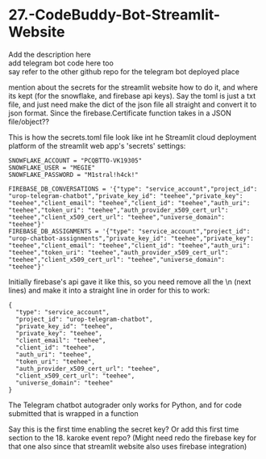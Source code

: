 # 27.-CodeBuddy-Bot-Streamlit-Website
Add the description here  
add telegram bot code here too  
say refer to the other github repo for the telegram bot deployed place

mention about the secrets for the streamlit website how to do it, and where its kept (for the snowflake, and firebase api keys). Say the toml is just a txt file, and just need make the dict of the json file all straight and convert it to json format. Since the firebase.Certificate function takes in a JSON file/object??

This is how the secrets.toml file look like int he Streamlit cloud deployment platform of the streamlit web app's 'secrets' settings:
```text
SNOWFLAKE_ACCOUNT = "PCQBTTO-VK19305"
SNOWFLAKE_USER = "MEGIE"
SNOWFLAKE_PASSWORD = "M1stral!h4ck!"

FIREBASE_DB_CONVERSATIONS = '{"type": "service_account","project_id": "urop-telegram-chatbot","private_key_id": "teehee","private_key": "teehee","client_email": "teehee","client_id": "teehee","auth_uri": "teehee","token_uri": "teehee","auth_provider_x509_cert_url": "teehee","client_x509_cert_url": "teehee","universe_domain": "teehee"}'
FIREBASE_DB_ASSIGNMENTS = '{"type": "service_account","project_id": "urop-chatbot-assignments","private_key_id": "teehee","private_key": "teehee","client_email": "teehee","client_id": "teehee","auth_uri": "teehee","token_uri": "teehee","auth_provider_x509_cert_url": "teehee","client_x509_cert_url": "teehee","universe_domain": "teehee"}'
```

Initially firebase's api gave it like this, so you need remove all the \n (next lines) and make it into a straight line in order for this to work:
```text
{
  "type": "service_account",
  "project_id": "urop-telegram-chatbot",
  "private_key_id": "teehee",
  "private_key": "teehee",
  "client_email": "teehee",
  "client_id": "teehee",
  "auth_uri": "teehee",
  "token_uri": "teehee",
  "auth_provider_x509_cert_url": "teehee",
  "client_x509_cert_url": "teehee",
  "universe_domain": "teehee"
}
```

The Telegram chatbot autograder only works for Python,
and for code submitted that is wrapped in a function


Say this is the first time enabling the secret key? Or add this first time section to the 18. karoke event repo? (Might need redo the firebase key for that one also since that streamlit website also uses firebase integration)

